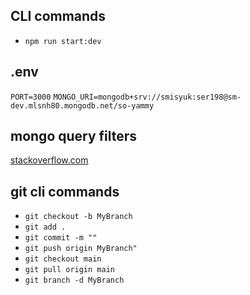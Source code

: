 ## CLI commands
- `npm run start:dev`

## .env
`PORT=3000`
`MONGO_URI=mongodb+srv://smisyuk:ser198@sm-dev.mlsnh80.mongodb.net/so-yammy`

## mongo query filters
[stackoverflow.com](https://stackoverflow.com/questions/3305561/how-to-query-mongodb-with-like)


## git cli commands
- `git checkout -b MyBranch`
- `git add .`
- `git commit -m ""`
- `git push origin MyBranch"`
- `git checkout main`
- `git pull origin main`
- `git branch -d MyBranch`
